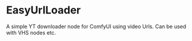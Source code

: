 # EasyUrlLoader
A simple YT downloader node for ComfyUI using video Urls. Can be used with VHS nodes etc.
